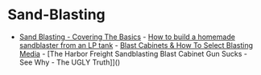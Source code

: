 # Sand-Blasting
- [Sand Blasting - Covering The Basics](https://youtu.be/te7xawkOAC8) - [How to build a homemade sandblaster from an LP tank](https://youtu.be/GSNOXQVmKwg) - [Blast Cabinets &amp; How To Select Blasting Media](https://youtu.be/qRVsS1wNEUI) - [The Harbor Freight Sandblasting Blast Cabinet Gun Sucks - See Why - The UGLY Truth]]()
